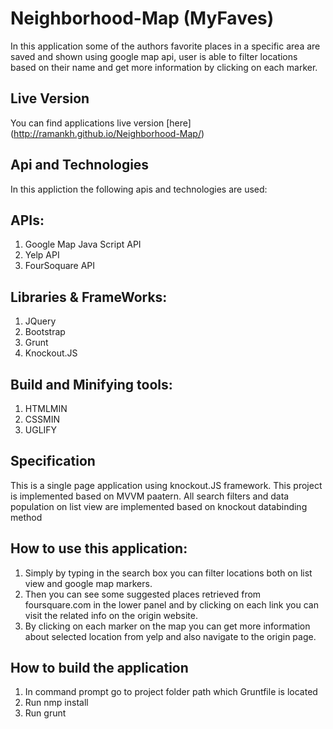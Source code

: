 # Neighborhood-Map (MyFaves)
In this application some of the authors favorite places in a specific area
are saved and shown using google map api, user is able to filter locations
based on their name and get more information by clicking on each marker.

## Live Version
You can find applications live version [here] (http://ramankh.github.io/Neighborhood-Map/)
## Api and Technologies
In this appliction the following apis and technologies are used:
## APIs:
1. Google Map Java Script API
2. Yelp API
3. FourSoquare API

## Libraries & FrameWorks:
1. JQuery
2. Bootstrap
3. Grunt
4. Knockout.JS

## Build and Minifying tools:
1. HTMLMIN
2. CSSMIN
3. UGLIFY

## Specification
This is a single page application using knockout.JS framework. This
project is implemented based on MVVM paatern. All search filters and
data population on list view are implemented based on knockout databinding
method

## How to use this application:
1. Simply by typing in the search box you can filter locations both on list view
and google map markers.
2. Then you can see some suggested places retrieved from foursquare.com in the lower
panel and by clicking on each link you can visit the related info on the origin website.
3. By clicking on each marker on the map you can get more information about selected
location from yelp and also navigate to the origin page.

## How to build the application
1. In command prompt go to project folder path which Gruntfile is located
2. Run nmp install
3. Run grunt
